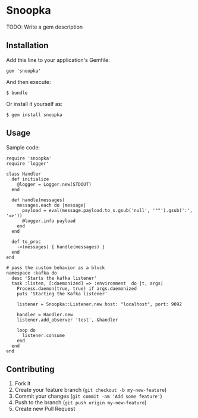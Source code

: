 # Snoopka

TODO: Write a gem description

## Installation

Add this line to your application's Gemfile:

    gem 'snoopka'

And then execute:

    $ bundle

Or install it yourself as:

    $ gem install snoopka

## Usage

Sample code:

    require 'snoopka'
    require 'logger'

    class Handler
      def initialize
        @logger = Logger.new(STDOUT)
      end
    
      def handle(messages)
        messages.each do |message|
          payload = eval(message.payload.to_s.gsub('null', '""').gsub(':', '=>'))
          @logger.info payload
        end
      end
    
      def to_proc
        ->(messages) { handle(messages) }
      end
    end
    
    # pass the custom behavior as a block
    namespace :kafka do
      desc 'Starts the kafka listener'
      task :listen, [:daemonized] => :environment  do |t, args|
        Process.daemon(true, true) if args.daemonized
        puts 'Starting the Kafka listener'

        listener = Snoopka::Listener.new host: "localhost", port: 9092

        handler = Handler.new
        listener.add_observer 'test', &handler

        loop do
          listener.consume
        end
      end
    end

## Contributing

1. Fork it
2. Create your feature branch (`git checkout -b my-new-feature`)
3. Commit your changes (`git commit -am 'Add some feature'`)
4. Push to the branch (`git push origin my-new-feature`)
5. Create new Pull Request
